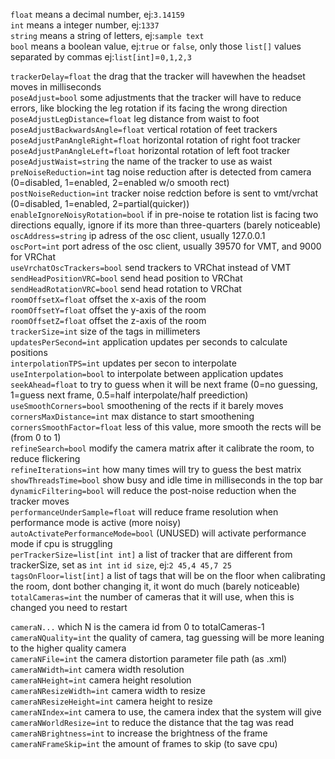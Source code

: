 `float` means a decimal number, ej:`3.14159`  
`int` means a integer number, ej:`1337`  
`string` means a string of letters, ej:`sample text`  
`bool` means a boolean value, ej:`true` or `false`, only those
`list[]` values separated by commas ej:`list[int]`=`0,1,2,3`  


`trackerDelay=float` the drag that the tracker will havewhen the headset moves in milliseconds  
`poseAdjust=bool` some adjustments that the tracker will have to reduce errors, like blocking the leg rotation if its facing the wrong direction  
`poseAdjustLegDistance=float` leg distance from waist to foot  
`poseAdjustBackwardsAngle=float` vertical rotation of feet trackers  
`poseAdjustPanAngleRight=float` horizontal rotation of right foot tracker  
`poseAdjustPanAngleLeft=float` horizontal rotation of left foot tracker  
`poseAdjustWaist=string` the name of the tracker to use as waist  
`preNoiseReduction=int` tag noise reduction after is detected from camera (0=disabled, 1=enabled, 2=enabled w/o smooth rect)  
`postNoiseReduction=int` tracker noise redction before is sent to vmt/vrchat (0=disabled, 1=enabled, 2=partial(quicker))  
`enableIgnoreNoisyRotation=bool` if in pre-noise te rotation list is facing two directions equally, ignore if its more than three-quarters (barely noticeable)  
`oscAddress=string` ip adress of the osc client, usually 127.0.0.1   
`oscPort=int` port adress of the osc client, usually 39570 for VMT, and 9000 for VRChat   
`useVrchatOscTrackers=bool` send trackers to VRChat instead of VMT  
`sendHeadPositionVRC=bool` send head position to VRChat  
`sendHeadRotationVRC=bool` send head rotation to VRChat  
`roomOffsetX=float` offset the x-axis of the room  
`roomOffsetY=float` offset the y-axis of the room  
`roomOffsetZ=float` offset the z-axis of the room  
`trackerSize=int` size of the tags in millimeters  
`updatesPerSecond=int` application updates per seconds to calculate positions  
`interpolationTPS=int` updates per secon to interpolate  
`useInterpolation=bool` to interpolate between application updates  
`seekAhead=float` to try to guess when it will be next frame (0=no guessing, 1=guess next frame, 0.5=half interpolate/half preediction)  
`useSmoothCorners=bool` smoothening of the rects if it barely moves  
`cornersMaxDistance=int` max distance to start smoothening  
`cornersSmoothFactor=float` less of this value, more smooth the rects will be (from 0 to 1)  
`refineSearch=bool` modify the camera matrix after it calibrate the room, to reduce flickering  
`refineIterations=int` how many times will try to guess the best matrix  
`showThreadsTime=bool` show busy and idle time in milliseconds in the top bar  
`dynamicFiltering=bool` will reduce the post-noise reduction when the tracker moves  
`performanceUnderSample=float` will reduce frame resolution when performance mode is active (more noisy)  
`autoActivatePerformanceMode=bool` (UNUSED) will activate performance mode if cpu is struggling  
`perTrackerSize=list[int int]` a list of tracker that are different from trackerSize, set as `int int` `id size`, ej:`2 45,4 45,7 25`  
`tagsOnFloor=list[int]` a list of tags that will be on the floor when calibrating the room, dont bother changing it, it wont do much (barely noticeable)  
`totalCameras=int` the number of cameras that it will use, when this is changed you need to restart  

`cameraN...` which N is the camera id from 0 to totalCameras-1  
`cameraNQuality=int` the quality of camera, tag guessing will be more leaning to the higher quality camera  
`cameraNFile=int` the camera distortion parameter file path (as .xml)  
`cameraNWidth=int` camera width resolution  
`cameraNHeight=int` camera height resolution  
`cameraNResizeWidth=int` camera width to resize  
`cameraNResizeHeight=int` camera height to resize  
`cameraNIndex=int` camera to use, the camera index that the system will give  
`cameraNWorldResize=int` to reduce the distance that the tag was read  
`cameraNBrightness=int` to increase the brightness of the frame  
`cameraNFrameSkip=int`  the amount of frames to skip (to save cpu)
